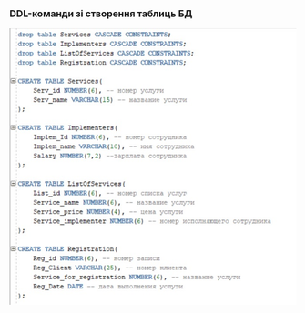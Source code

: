 ### DDL-команди зі створення таблиць БД
![](https://github.com/OP-NC-EduCentre/bondarenko/blob/3-tasks-of-laboratory-work-2/2-DDL/TableCreate.jpg)
